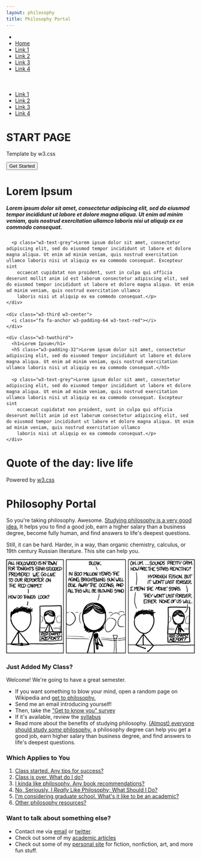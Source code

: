 ```yaml
---
layout: philosophy
title: Philosophy Portal
--- 
```


<body>


<!-- Navbar -->
<ul class="w3-navbar w3-red w3-card-2 w3-top w3-left-align w3-large">
  <li class="w3-hide-medium w3-hide-large w3-opennav w3-right">
    <a class="w3-padding-large w3-hover-white w3-large w3-red" href="javascript:void(0);" onclick="myFunction()" title="Toggle Navigation Menu"><i class="fa fa-bars"></i></a>
  </li>
  <li><a href="#" class="w3-padding-large w3-white">Home</a></li>
  <li class="w3-hide-small"><a href="#" class="w3-padding-large w3-hover-white">Link 1</a></li>
  <li class="w3-hide-small"><a href="#" class="w3-padding-large w3-hover-white">Link 2</a></li>
  <li class="w3-hide-small"><a href="#" class="w3-padding-large w3-hover-white">Link 3</a></li>
  <li class="w3-hide-small"><a href="#" class="w3-padding-large w3-hover-white">Link 4</a></li>
</ul>

<!-- Navbar on small screens -->
<div id="navDemo" class="w3-hide w3-hide-large w3-hide-medium w3-top" style="margin-top:51px">
  <ul class="w3-navbar w3-left-align w3-large w3-black">
    <li><a class="w3-padding-large" href="#">Link 1</a></li>
    <li><a class="w3-padding-large" href="#">Link 2</a></li>
    <li><a class="w3-padding-large" href="#">Link 3</a></li>
    <li><a class="w3-padding-large" href="#">Link 4</a></li>
  </ul>
</div>

<!-- Header -->
<div class="w3-container w3-red w3-center w3-padding-128">
  <h1 class="w3-margin w3-jumbo">START PAGE</h1>
  <p class="w3-xlarge">Template by w3.css</p>
  <button class="w3-btn w3-padding-16 w3-large w3-margin-top">Get Started</button>
</div>

<!-- First Grid -->
<div class="w3-row-padding w3-padding-64 w3-container">
  <div class="w3-content">
    <div class="w3-twothird">
      <h1>Lorem Ipsum</h1>
      <h5 class="w3-padding-32">Lorem ipsum dolor sit amet, consectetur adipiscing elit, sed do eiusmod tempor incididunt ut labore et dolore magna aliqua. Ut enim ad minim veniam, quis nostrud exercitation ullamco laboris nisi ut aliquip ex ea commodo consequat.</h5>

      <p class="w3-text-grey">Lorem ipsum dolor sit amet, consectetur adipiscing elit, sed do eiusmod tempor incididunt ut labore et dolore magna aliqua. Ut enim ad minim veniam, quis nostrud exercitation ullamco laboris nisi ut aliquip ex ea commodo consequat. Excepteur sint
        occaecat cupidatat non proident, sunt in culpa qui officia deserunt mollit anim id est laborum consectetur adipiscing elit, sed do eiusmod tempor incididunt ut labore et dolore magna aliqua. Ut enim ad minim veniam, quis nostrud exercitation ullamco
        laboris nisi ut aliquip ex ea commodo consequat.</p>
    </div>

    <div class="w3-third w3-center">
      <i class="fa fa-anchor w3-padding-64 w3-text-red"></i>
    </div>
  </div>
</div>

<!-- Second Grid -->
<div class="w3-row-padding w3-light-grey w3-padding-64 w3-container">
  <div class="w3-content">
    <div class="w3-third w3-center">
      <i class="fa fa-coffee w3-padding-64 w3-text-red w3-margin-right"></i>
    </div>

    <div class="w3-twothird">
      <h1>Lorem Ipsum</h1>
      <h5 class="w3-padding-32">Lorem ipsum dolor sit amet, consectetur adipiscing elit, sed do eiusmod tempor incididunt ut labore et dolore magna aliqua. Ut enim ad minim veniam, quis nostrud exercitation ullamco laboris nisi ut aliquip ex ea commodo consequat.</h5>

      <p class="w3-text-grey">Lorem ipsum dolor sit amet, consectetur adipiscing elit, sed do eiusmod tempor incididunt ut labore et dolore magna aliqua. Ut enim ad minim veniam, quis nostrud exercitation ullamco laboris nisi ut aliquip ex ea commodo consequat. Excepteur sint
        occaecat cupidatat non proident, sunt in culpa qui officia deserunt mollit anim id est laborum consectetur adipiscing elit, sed do eiusmod tempor incididunt ut labore et dolore magna aliqua. Ut enim ad minim veniam, quis nostrud exercitation ullamco
        laboris nisi ut aliquip ex ea commodo consequat.</p>
    </div>
  </div>
</div>

<div class="w3-container w3-black w3-center w3-opacity w3-padding-64">
    <h1 class="w3-margin w3-xlarge">Quote of the day: live life</h1>
</div>

<!-- Footer -->
<footer class="w3-container w3-padding-64 w3-center w3-opacity">
  <div class="w3-xlarge w3-padding-32">
   <a href="#" class="w3-hover-text-indigo w3-show-inline-block"><i class="fa fa-facebook-official"></i></a>
   <a href="#" class="w3-hover-text-red w3-show-inline-block"><i class="fa fa-pinterest-p"></i></a>
   <a href="#" class="w3-hover-text-light-blue w3-show-inline-block"><i class="fa fa-twitter"></i></a>
   <a href="#" class="w3-hover-text-grey w3-show-inline-block"><i class="fa fa-flickr"></i></a>
   <a href="#" class="w3-hover-text-indigo w3-show-inline-block"><i class="fa fa-linkedin"></i></a>
 </div>
 <p>Powered by <a href="http://www.w3schools.com/w3css/default.asp" target="_blank">w3.css</a></p>
</footer>

<script>
// Used to toggle the menu on small screens when clicking on the menu button
function myFunction() {
    var x = document.getElementById("navDemo");
    if (x.className.indexOf("w3-show") == -1) {
        x.className += " w3-show";
    } else {
        x.className = x.className.replace(" w3-show", "");
    }
}
</script>

</body>
</html>





# Philosophy Portal

So you're taking philosophy. Awesome. [Studying philosophy is a very good idea.](/philosophy-major) It helps you to find a good job, earn a higher salary than a business degree, become fully human, and find answers to life's deepest questions. 

Still, it can be hard. Harder, in a way, than organic chemistry, calculus, or 19th century Russian literature. This site can help you. 

![XKCD Stars](/img/xkcd-premier.png)

### Just Added My Class?

Welcome! We're going to have a great semester.

* If you want something to blow your mind, open a random page on Wikipedia and [get to philosophy.](https://en.wikipedia.org/wiki/Wikipedia:Getting_to_Philosophy)
* Send me an email introducing yourself!
* Then, take the ["Get to know you" survey](https://docs.google.com/forms/d/17A6-27pW2lrI4S6rEpV8GIh_OycvQHCc01fkyuoxPYw/viewform?usp=send_form)
* If it's available, review the [syllabus](/teaching)
* Read more about the benefits of studying philosophy. [(Almost) everyone should study *some* philosophy.](http://www.whystudyphilosophy.com) a philosophy degree can help you get a good job, earn higher salary than business degree, and find answers to life's deepest questions. 


### Which Applies to You

1. [Class started. Any tips for success?](/philosophy-class)
5. [Class is over. What do I do?](/philosophy-6-next)
2. [I kinda like philosophy. Any book recommendations?](/philosophy-6-next")
4. [No, Seriously, I *Really* Like Philosophy; What Should I Do?](/philosophy-6-next")
5. [I'm considering graduate school. What's it like to be an academic?](/philosophy-7-profession)
6. [Other philosophy resources?](/philosophy-resources)

### Want to talk about something else?

- Contact me via [email](keith.buhler@uky.edu) or [twitter](https://twitter.com/Keith_Buhler). 
- Check out some of my [academic articles](https://uky.academia.edu/KeithBuhler)
- Check out some of my [personal site](/fun) for fiction, nonfiction, art, and more fun stuff.